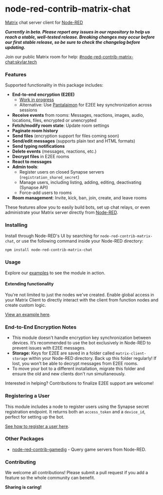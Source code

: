 # node-red-contrib-matrix-chat
[Matrix](https://matrix.org/) chat server client for [Node-RED](https://nodered.org/)

***Currently in beta. Please report any issues in our repository to help us reach a stable, well-tested release. Breaking changes may occur before our first stable release, so be sure to check the changelog before updating.***

Join our public Matrix room for help: [#node-red-contrib-matrix-chat:skylar.tech](https://app.element.io/#/room/#node-red-contrib-matrix-chat:skylar.tech)

### Features

Supported functionality in this package includes:

- **End-to-end encryption (E2EE)**
  - [Work in progress](#end-to-end-encryption-notes)
  - Alternative: Use [Pantalaimon](https://github.com/matrix-org/pantalaimon) for E2EE key synchronization across sessions
- **Receive events** from rooms: Messages, reactions, images, audio, locations, files, encrypted or unencrypted
- **Fetch/modify room state**: Update room settings
- **Paginate room history**
- **Send files** (encryption support for files coming soon)
- **Send/edit messages** (supports plain text and HTML formats)
- **Send typing notifications**
- **Delete events** (messages, reactions, etc.)
- **Decrypt files** in E2EE rooms
- **React to messages**
- **Admin tools**:
  - Register users on closed Synapse servers (`registration_shared_secret`)
  - Manage users, including listing, adding, editing, deactivating (Synapse API)
  - Force-add users to rooms
- **Room management**: Invite, kick, ban, join, create, and leave rooms

These features allow you to easily build bots, set up chat relays, or even administrate your Matrix server directly from [Node-RED](https://nodered.org/).

### Installing

Install through Node-RED's UI by searching for `node-red-contrib-matrix-chat`, or use the following command inside your Node-RED directory:

```bash
npm install node-red-contrib-matrix-chat
```

### Usage

Explore our [examples](https://github.com/Skylar-Tech/node-red-contrib-matrix-chat/tree/master/examples#readme) to see the module in action.

#### Extending functionality

You're not limited to just the nodes we've created. Enable global access in your Matrix Client to directly interact with the client from function nodes and create custom logic.

[View an example here](https://github.com/Skylar-Tech/node-red-contrib-matrix-chat/tree/master/examples#use-function-node-to-run-any-command).

### End-to-End Encryption Notes

- This module doesn't handle encryption key synchronization between devices. It’s recommended to use the bot exclusively in Node-RED to prevent issues with E2EE messages.
- **Storage:** Keys for E2EE are saved in a folder called `matrix-client-storage` within your Node-RED directory. Back up this folder regularly! If lost, you won’t be able to decrypt messages from E2EE rooms.
- To move your bot to a different installation, migrate this folder and ensure the old and new clients don't run simultaneously.

Interested in helping? Contributions to finalize E2EE support are welcome!

### Registering a User

This module includes a node to register users using the Synapse secret registration endpoint. It returns both an `access_token` and a `device_id`, perfect for setting up the bot.

[See how to register a user here](https://github.com/Skylar-Tech/node-red-contrib-matrix-chat/tree/master/examples#readme).

### Other Packages

- [node-red-contrib-gamedig](https://www.npmjs.com/package/node-red-contrib-gamedig) - Query game servers from Node-RED.

### Contributing

We welcome all contributions! Please submit a pull request if you add a feature so the whole community can benefit.

**Sharing is caring!**